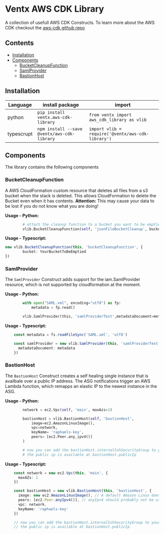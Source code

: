 # Ventx AWS CDK Library <!-- omit in toc -->

A collection of usefull AWS CDK Constructs. To learn more about the AWS CDK checkout the [aws-cdk github repo](https://github.com/awslabs/aws-cdk)

## Contents  <!-- omit in toc -->

- [Installation](#Installation)
- [Components](#Components)
  - [BucketCleanupFunction](#BucketCleanupFunction)
  - [SamlProvider](#SamlProvider)
  - [BastionHost](#BastionHost)

## Installation

| Language   | install package                             | import                                                |
|------------|---------------------------------------------|-------------------------------------------------------|
| python     | `pip install ventx.aws-cdk-library`         | ```from ventx import aws_cdk_library as vlib```       |
| typescrupt | `npm install --save @ventx/aws-cdk-library` | ```import vlib = require('@ventx/aws-cdk-library')``` |

## Components

The library contains the following components

### BucketCleanupFunction

A AWS CloudFormation custom resource that deletes all files from a s3 bucket when the stack is deleted. This allows CloudFormation to delete the Bucket even when it has contents. __Attention:__ This may cause your data to be lost if you do not know what you are doing!

__Usage - Python:__

```python
        # attach the cleanup function to a bucket you want to be emptied when the stack is deleted
        vlib.BucketCleanupFunction(self, 'jsonFileBucketCleanup', bucket=YourBucketToBeEmptied)
```

__Usage - Typescript:__

```typescript
new vlib.BucketCleanupFunction(this, 'bucketCleanupFunction', {
        bucket: YourBucketToBeEmptied
})
```

### SamlProvider

The `SamlProvider` Construct adds support for the iam.SamlProvider resource, which is not supported by cloudformation at the moment.

__Usage - Python:__

```python
        with open("SAML.xml", encoding="utf8") as fp:
            metadata = fp.read()

        vlib.SamlProvider(this, 'samlProviderTest',metadataDocument=metadata)
```

__Usage - Typescript:__

```typescript
    const metadata = fs.readFileSync('SAML.xml', 'utf8')

    const samlProvider = new vlib.SamlProvider(this, 'samlProviderTest', {
      metadataDocument: metadata
    })
```

### BastionHost

The `BastionHost` Construct creates a self healing single instance that is availbale over a public IP address. The ASG notifications trigger an AWS Lambda function, which remapps an elastic IP to the newest instance in the ASG.

__Usage - Python:__

```python
        network = ec2.Vpc(self, 'main', maxAzs=1)

        bastionHost = vlib.BastionHost(self, 'bastionHost',
            image=ec2.AmazonLinuxImage(),
            vpc=network,
            keyName= 'raphaels-key',
            peers= [ec2.Peer.any_ipv4()]
        )

        # now you can add the bastionHost.internalSshSecurityGroup to your backend instance to allow SSH communciations.
        # the public ip is available at bastionHost.publicIp
```

__Usage - Typescript:__

```typescript
    const network = new ec2.Vpc(this, 'main', {
      maxAZs: 1
    })

    const bastionHost = new vlib.BastionHost(this, 'bastionHost', {
      image: new ec2.AmazonLinuxImage(), // A default Amazon Linux does not make a good bastion host!
      peers: [ec2.Peer.anyIpv4()], // anyIpv4 should probably not be used in Production!
      vpc: network,
      keyName: 'raphaels-key'
    })

    // now you can add the bastionHost.internalSshSecurityGroup to your backend instance to allow SSH communciations.
    // the public ip is available at bastionHost.publicIp
```
